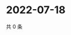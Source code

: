 # 2022-07-18

共 0 条

<!-- BEGIN WEIBO -->
<!-- 最后更新时间 Mon Jul 18 2022 01:06:32 GMT+0800 (China Standard Time) -->

<!-- END WEIBO -->
